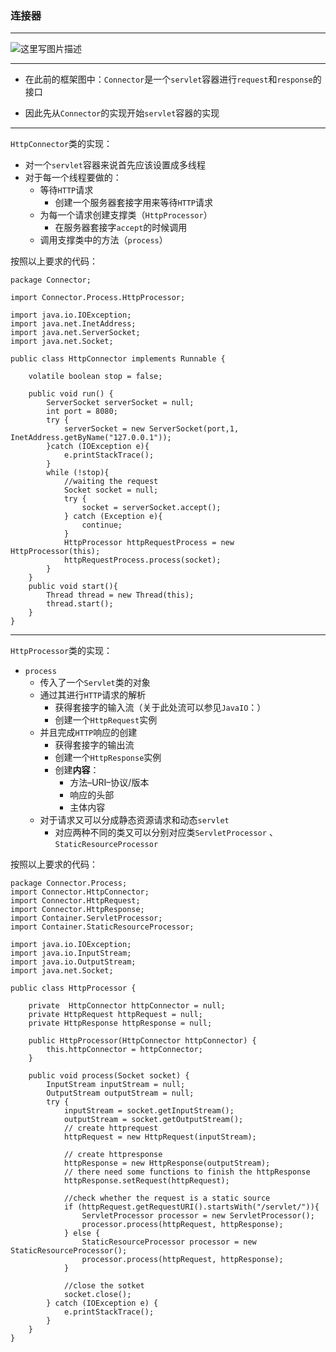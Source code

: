 ### 连接器
***

![这里写图片描述](https://img-blog.csdn.net/20180412153025530?watermark/2/text/aHR0cHM6Ly9ibG9nLmNzZG4ubmV0L3FxXzM0ODYxMTAy/font/5a6L5L2T/fontsize/400/fill/I0JBQkFCMA==/dissolve/70)
***
 - 在此前的框架图中：`Connector`是一个`servlet`容器进行`request`和`response`的接口
 
 - 因此先从`Connector`的实现开始`servlet`容器的实现

***

`HttpConnector`类的实现：

 - 对一个`servlet`容器来说首先应该设置成多线程
 - 对于每一个线程要做的：
	 - 等待`HTTP`请求
		 - 创建一个服务器套接字用来等待`HTTP`请求
	 - 为每一个请求创建支撑类（`HttpProcessor`）
		 - 在服务器套接字`accept`的时候调用
	 - 调用支撑类中的方法（`process`）

按照以上要求的代码：


```
package Connector;

import Connector.Process.HttpProcessor;

import java.io.IOException;
import java.net.InetAddress;
import java.net.ServerSocket;
import java.net.Socket;

public class HttpConnector implements Runnable {

    volatile boolean stop = false;

    public void run() {
        ServerSocket serverSocket = null;
        int port = 8080;
        try {
            serverSocket = new ServerSocket(port,1, InetAddress.getByName("127.0.0.1"));
        }catch (IOException e){
            e.printStackTrace();
        }
        while (!stop){
            //waiting the request
            Socket socket = null;
            try {
                socket = serverSocket.accept();
            } catch (Exception e){
                continue;
            }
            HttpProcessor httpRequestProcess = new HttpProcessor(this);
            httpRequestProcess.process(socket);
        }
    }
    public void start(){
        Thread thread = new Thread(this);
        thread.start();
    }
}
```


***
`HttpProcessor`类的实现：

 - `process`
	 - 传入了一个`Servlet`类的对象
	 - 通过其进行`HTTP`请求的解析
		 - 获得套接字的输入流（关于此处流可以参见`JavaIO`：）
		 - 创建一个`HttpRequest`实例
	 - 并且完成`HTTP`响应的创建
		 - 获得套接字的输出流
		 - 创建一个`HttpResponse`实例
		 - 创建**内容**：
			 - 方法–URI–协议/版本
			 - 响应的头部
             - 主体内容
	 - 对于请求又可以分成静态资源请求和动态`servlet`
		 - 对应两种不同的类又可以分别对应类`ServletProcessor` 、`StaticResourceProcessor`

按照以上要求的代码：


```
package Connector.Process;
import Connector.HttpConnector;
import Connector.HttpRequest;
import Connector.HttpResponse;
import Container.ServletProcessor;
import Container.StaticResourceProcessor;

import java.io.IOException;
import java.io.InputStream;
import java.io.OutputStream;
import java.net.Socket;

public class HttpProcessor {

    private  HttpConnector httpConnector = null;
    private HttpRequest httpRequest = null;
    private HttpResponse httpResponse = null;

    public HttpProcessor(HttpConnector httpConnector) {
        this.httpConnector = httpConnector;
    }

    public void process(Socket socket) {
        InputStream inputStream = null;
        OutputStream outputStream = null;
        try {
            inputStream = socket.getInputStream();
            outputStream = socket.getOutputStream();
            // create httprequest
            httpRequest = new HttpRequest(inputStream);

            // create httpresponse
            httpResponse = new HttpResponse(outputStream);
            // there need some functions to finish the httpResponse
            httpResponse.setRequest(httpRequest);

            //check whether the request is a static source
            if (httpRequest.getRequestURI().startsWith("/servlet/")){
                ServletProcessor processor = new ServletProcessor();
                processor.process(httpRequest, httpResponse);
            } else {
                StaticResourceProcessor processor = new StaticResourceProcessor();
                processor.process(httpRequest, httpResponse);
            }

            //close the sotket
            socket.close();
        } catch (IOException e) {
            e.printStackTrace();
        }
    }
}
```



